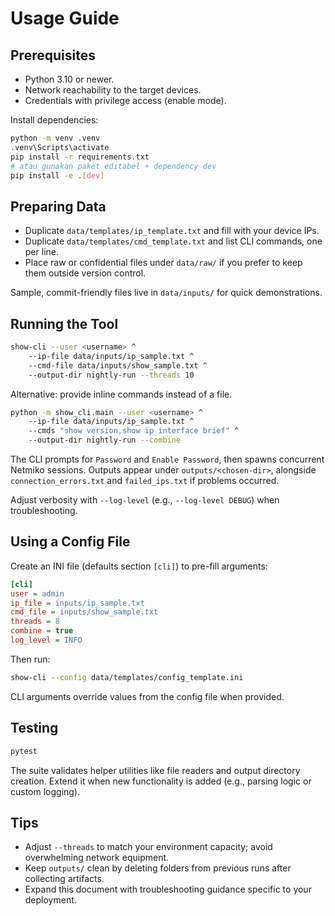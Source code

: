 # Usage Guide

## Prerequisites
- Python 3.10 or newer.
- Network reachability to the target devices.
- Credentials with privilege access (enable mode).

Install dependencies:

```bash
python -m venv .venv
.venv\Scripts\activate
pip install -r requirements.txt
# atau gunakan paket editabel + dependency dev
pip install -e .[dev]
```

## Preparing Data
- Duplicate `data/templates/ip_template.txt` and fill with your device IPs.
- Duplicate `data/templates/cmd_template.txt` and list CLI commands, one per line.
- Place raw or confidential files under `data/raw/` if you prefer to keep them outside version control.

Sample, commit-friendly files live in `data/inputs/` for quick demonstrations.

## Running the Tool

```bash
show-cli --user <username> ^
    --ip-file data/inputs/ip_sample.txt ^
    --cmd-file data/inputs/show_sample.txt ^
    --output-dir nightly-run --threads 10
```

Alternative: provide inline commands instead of a file.

```bash
python -m show_cli.main --user <username> ^
    --ip-file data/inputs/ip_sample.txt ^
    --cmds "show version,show ip interface brief" ^
    --output-dir nightly-run --combine
```

The CLI prompts for `Password` and `Enable Password`, then spawns concurrent Netmiko sessions. Outputs appear under `outputs/<chosen-dir>`, alongside `connection_errors.txt` and `failed_ips.txt` if problems occurred.

Adjust verbosity with `--log-level` (e.g., `--log-level DEBUG`) when troubleshooting.

## Using a Config File

Create an INI file (defaults section `[cli]`) to pre-fill arguments:

```ini
[cli]
user = admin
ip_file = inputs/ip_sample.txt
cmd_file = inputs/show_sample.txt
threads = 8
combine = true
log_level = INFO
```

Then run:

```bash
show-cli --config data/templates/config_template.ini
```

CLI arguments override values from the config file when provided.

## Testing
```bash
pytest
```
The suite validates helper utilities like file readers and output directory creation. Extend it when new functionality is added (e.g., parsing logic or custom logging).

## Tips
- Adjust `--threads` to match your environment capacity; avoid overwhelming network equipment.
- Keep `outputs/` clean by deleting folders from previous runs after collecting artifacts.
- Expand this document with troubleshooting guidance specific to your deployment.
